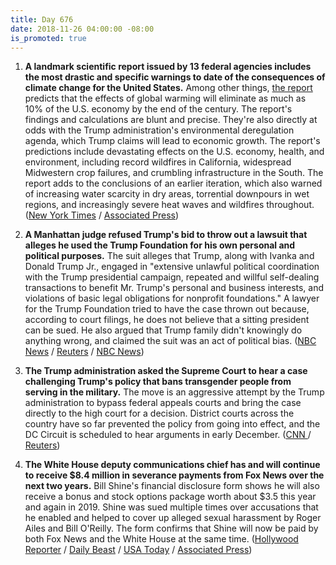 ```yaml
---
title: Day 676
date: 2018-11-26 04:00:00 -08:00
is_promoted: true
---
```


1. **A landmark scientific report issued by 13 federal agencies includes the most drastic and specific warnings to date of the consequences of climate change for the United States.** Among other things, [the report](https://nca2018.globalchange.gov/) predicts that the effects of global warming will eliminate as much as 10%  of the U.S. economy by the end of the century. The report's findings and calculations are blunt and precise. They're also directly at odds with the Trump administration's environmental deregulation agenda, which Trump claims will lead to economic growth. The report's predictions include devastating effects on the U.S. economy, health, and environment, including record wildfires in California, widespread Midwestern crop failures, and crumbling infrastructure in the South. The report adds to the conclusions of an earlier iteration, which also warned of increasing water scarcity in dry areas, torrential downpours in wet regions, and increasingly severe heat waves and wildfires throughout. ([New York Times](https://www.nytimes.com/2018/11/23/climate/us-climate-report.html) / [Associated Press](https://apnews.com/f9732784135c4f4a8963daff79e2583e))

2. **A Manhattan judge refused Trump's bid to throw out a lawsuit that alleges he used the Trump Foundation for his own personal and political purposes.** The suit alleges that Trump, along with Ivanka and Donald Trump Jr., engaged in "extensive unlawful political coordination with the Trump presidential campaign, repeated and willful self-dealing transactions to benefit Mr. Trump's personal and business interests, and violations of basic legal obligations for nonprofit foundations." A lawyer for the Trump Foundation tried to have the case thrown out because, according to court filings, he does not believe that a sitting president can be sued. He also argued that Trump family didn't knowingly do anything wrong, and claimed the suit was an act of political bias. ([NBC News](https://www.nbcnews.com/politics/politics-news/judge-allows-lawsuit-against-trump-foundation-proceed-rejects-trump-claim-n939526) / [Reuters](https://www.reuters.com/article/us-usa-trump-trump-foundation-idUSKCN1NS26Z) / [NBC News](https://www.cnbc.com/2018/11/23/new-york-state-judge-rejects-trump-claim-that-he-cant-be-sued-because-hes-president.html))

3. **The Trump administration asked the Supreme Court to hear a case challenging Trump's policy that bans transgender people from serving in the military.** The move is an aggressive attempt by the Trump administration to bypass federal appeals courts and bring the case directly to the high court for a decision. District courts across the country have so far prevented the policy from going into effect, and the DC Circuit is scheduled to hear arguments in early December. ([CNN ](https://www.cnn.com/2018/11/23/politics/military-transgender-ban-supreme-court/index.html)/ [Reuters](https://www.reuters.com/article/us-usa-court-transgender-idUSKCN1NS292))

4. **The White House deputy communications chief has and will continue to receive $8.4 million in severance payments from Fox News over the next two years.** Bill Shine's financial disclosure form shows he will also receive a bonus and stock options package worth about $3.5 this year and again in 2019. Shine was sued multiple times over accusations that he enabled and helped to cover up alleged sexual harassment by Roger Ailes and Bill O'Reilly. The form confirms that Shine will now be paid by both Fox News and the White House at the same time. ([Hollywood Reporter](https://www.hollywoodreporter.com/news/bill-shines-fox-news-severance-package-revealed-1163664) / [Daily Beast](https://www.thedailybeast.com/report-bill-shine-to-get-paid-by-fox-news-and-white-house-simultaneously) / [USA Today](https://www.usatoday.com/story/news/politics/2018/11/23/bill-shine-got-15-million-fox-news-payout-before-taking-white-house-job/2093875002/) / [Associated Press](https://www.apnews.com/c5981a3fe4e044a59da3ca70d2bd2873))